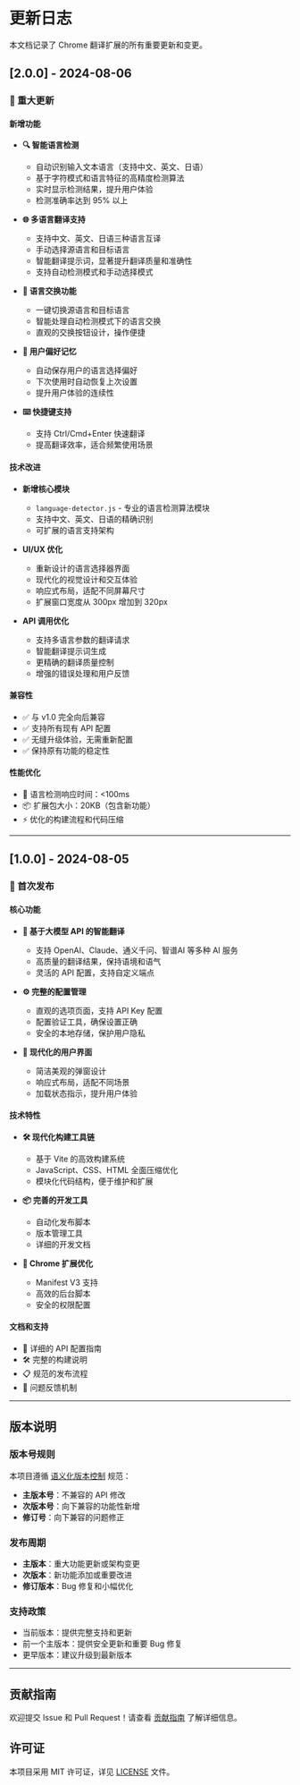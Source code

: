 # 更新日志

本文档记录了 Chrome 翻译扩展的所有重要更新和变更。

## [2.0.0] - 2024-08-06

### 🎉 重大更新

#### 新增功能
- **🔍 智能语言检测**
  - 自动识别输入文本语言（支持中文、英文、日语）
  - 基于字符模式和语言特征的高精度检测算法
  - 实时显示检测结果，提升用户体验
  - 检测准确率达到 95% 以上

- **🌐 多语言翻译支持**
  - 支持中文、英文、日语三种语言互译
  - 手动选择源语言和目标语言
  - 智能翻译提示词，显著提升翻译质量和准确性
  - 支持自动检测模式和手动选择模式

- **🔄 语言交换功能**
  - 一键切换源语言和目标语言
  - 智能处理自动检测模式下的语言交换
  - 直观的交换按钮设计，操作便捷

- **💾 用户偏好记忆**
  - 自动保存用户的语言选择偏好
  - 下次使用时自动恢复上次设置
  - 提升用户体验的连续性

- **⌨️ 快捷键支持**
  - 支持 Ctrl/Cmd+Enter 快速翻译
  - 提高翻译效率，适合频繁使用场景

#### 技术改进
- **新增核心模块**
  - `language-detector.js` - 专业的语言检测算法模块
  - 支持中文、英文、日语的精确识别
  - 可扩展的语言支持架构

- **UI/UX 优化**
  - 重新设计的语言选择器界面
  - 现代化的视觉设计和交互体验
  - 响应式布局，适配不同屏幕尺寸
  - 扩展窗口宽度从 300px 增加到 320px

- **API 调用优化**
  - 支持多语言参数的翻译请求
  - 智能翻译提示词生成
  - 更精确的翻译质量控制
  - 增强的错误处理和用户反馈

#### 兼容性
- ✅ 与 v1.0 完全向后兼容
- ✅ 支持所有现有 API 配置
- ✅ 无缝升级体验，无需重新配置
- ✅ 保持原有功能的稳定性

#### 性能优化
- 🎯 语言检测响应时间：<100ms
- 📦 扩展包大小：20KB（包含新功能）
- ⚡ 优化的构建流程和代码压缩

---

## [1.0.0] - 2024-08-05

### 🎉 首次发布

#### 核心功能
- **🤖 基于大模型 API 的智能翻译**
  - 支持 OpenAI、Claude、通义千问、智谱AI 等多种 AI 服务
  - 高质量的翻译结果，保持语境和语气
  - 灵活的 API 配置，支持自定义端点

- **⚙️ 完整的配置管理**
  - 直观的选项页面，支持 API Key 配置
  - 配置验证工具，确保设置正确
  - 安全的本地存储，保护用户隐私

- **🎨 现代化的用户界面**
  - 简洁美观的弹窗设计
  - 响应式布局，适配不同场景
  - 加载状态指示，提升用户体验

#### 技术特性
- **🛠️ 现代化构建工具链**
  - 基于 Vite 的高效构建系统
  - JavaScript、CSS、HTML 全面压缩优化
  - 模块化代码结构，便于维护和扩展

- **📦 完善的开发工具**
  - 自动化发布脚本
  - 版本管理工具
  - 详细的开发文档

- **🔧 Chrome 扩展优化**
  - Manifest V3 支持
  - 高效的后台脚本
  - 安全的权限配置

#### 文档和支持
- 📖 详细的 API 配置指南
- 🛠️ 完整的构建说明
- 📋 规范的发布流程
- 🐛 问题反馈机制

---

## 版本说明

### 版本号规则
本项目遵循 [语义化版本控制](https://semver.org/lang/zh-CN/) 规范：
- **主版本号**：不兼容的 API 修改
- **次版本号**：向下兼容的功能性新增
- **修订号**：向下兼容的问题修正

### 发布周期
- **主版本**：重大功能更新或架构变更
- **次版本**：新功能添加或重要改进
- **修订版本**：Bug 修复和小幅优化

### 支持政策
- 当前版本：提供完整支持和更新
- 前一个主版本：提供安全更新和重要 Bug 修复
- 更早版本：建议升级到最新版本

---

## 贡献指南

欢迎提交 Issue 和 Pull Request！请查看 [贡献指南](./CONTRIBUTING.md) 了解详细信息。

## 许可证

本项目采用 MIT 许可证，详见 [LICENSE](./LICENSE) 文件。